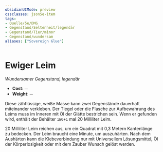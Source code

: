 ```yaml
---
obsidianUIMode: preview
cssclasses: json5e-item
tags:
- Quelle/5e/DMG
- Gegenstand/Seltenheit/legendär
- Gegenstand/Tier/minor
- Gegenstand/wundersam
aliases: ["Sovereign Glue"]
---
```

# Ewiger Leim
*Wundersamer Gegenstand, legendär*  

- **Cost**: ⏤
- **Weight**: ⏤

Diese zähflüssige, weiße Masse kann zwei Gegenstände dauerhaft miteinander verkleben. Der Tiegel oder die Flasche zur Aufbewahrung des Leims muss im Inneren mit Öl der Glätte bestrichen sein. Wenn er gefunden wird, enthält der Behälter `1W6+1` mal 20 Milliliter Leim.

20 Milliliter Leim reichen aus, um ein Quadrat mit 0,3 Metern Kantenlänge zu bedecken. Der Leim braucht eine Minute, um auszuhärten. Nach dem Aushärten kann die Klebeverbindung nur mit Universellem Lösungsmittel, Öl der Körperlosigkeit oder mit dem Zauber Wunsch gelöst werden.